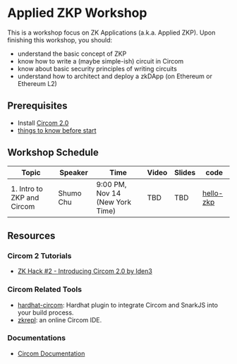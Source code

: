 # Applied ZKP Workshop

This is a workshop focus on ZK Applications (a.k.a. Applied ZKP). Upon finishing this workshop, you should:
* understand the basic concept of ZKP
* know how to write a (maybe simple-ish) circuit in Circom
* know about basic security principles of writing circuits
* understand how to architect and deploy a zkDApp (on Ethereum or Ethereum L2)

## Prerequisites 

* Install [Circom 2.0](https://docs.circom.io/getting-started/installation/)
* [things to know before start](https://learn.0xparc.org/materials/circom/prereq-materials/prereq-understanding/)

## Workshop Schedule
<table>
    <th> Topic </th>
    <th> Speaker </th>
    <th> Time </th>
    <th> Video </th>
    <th> Slides </th>
    <th> code </th>
    <tbody>
        <tr>
        <td>
            1. Intro to ZKP and Circom
        </td>
        <td>
            Shumo Chu
        </td>
        <td>
            9:00 PM, Nov 14 (New York Time)
        </td>
        <td>
            TBD
        </td>
        <td>
            TBD
        </td>
        <td>
            <a href="./hello-zkp">hello-zkp</a>
        </td>
        </tr>    
</table>


## Resources

### Circom 2 Tutorials
* [ZK Hack #2 - Introducing Circom 2.0 by Iden3](https://www.youtube.com/watch?v=6XxVeBFmIFs)

### Circom Related Tools
* [hardhat-circom](https://github.com/projectsophon/hardhat-circom): Hardhat plugin to integrate Circom and SnarkJS into your build process.
* [zkrepl](https://zkrepl.dev/): an online Circom IDE.

### Documentations
* [Circom Documentation](https://docs.circom.io)
